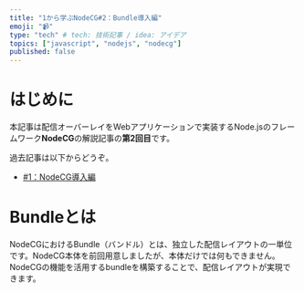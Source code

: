```yaml
---
title: "1から学ぶNodeCG#2：Bundle導入編"
emoji: "📹"
type: "tech" # tech: 技術記事 / idea: アイデア
topics: ["javascript", "nodejs", "nodecg"]
published: false
---
```


# はじめに

本記事は配信オーバーレイをWebアプリケーションで実装するNode.jsのフレームワーク**NodeCG**の解説記事の**第2回目**です。

過去記事は以下からどうぞ。

- [#1：NodeCG導入編](https://zenn.dev/cma2819/articles/start-nodecg-01)

# Bundleとは

NodeCGにおけるBundle（バンドル）とは、独立した配信レイアウトの一単位です。NodeCG本体を前回用意しましたが、本体だけでは何もできません。NodeCGの機能を活用するbundleを構築することで、配信レイアウトが実現できます。